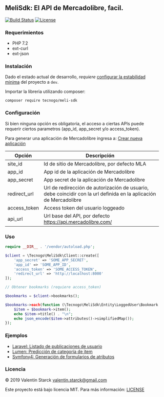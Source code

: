 ## MeliSdk: El API de Mercadolibre, facil.  

[![Build Status](https://travis-ci.org/tecnogo/meli-sdk.svg?branch=master)](https://travis-ci.org/tecnogo/meli-sdk)  [![License](https://poser.pugx.org/tecnogo/meli-sdk/license)](https://packagist.org/packages/phpunit/phpunit)

### Requerimientos

 * PHP 7.2
 * ext-curl
 * ext-json

### Instalación

Dado el estado actual de desarrollo, *requiere* [configurar la estabilidad minima](https://getcomposer.org/doc/04-schema.md#minimum-stability) del proyecto a `dev`.

Importar la libreria utilizando composer:

`composer require tecnogo/meli-sdk`

### Configuración

Si bien ninguna opción es obligatoria, el acceso a ciertas APIs puede requerir ciertos parametros (app_id, app_secret
y/o access_token).

Para generar una aplicación de Mercadolibre ingresa a: [Crear nueva aplicación](https://developers.mercadolibre.com.ar/apps/create-app)

| Opción | Descripción |
| --- | --- |
| site_id | Id de sitio de Mercadolibre, por defecto MLA |
| app_id | App id de la aplicación de Mercadolibre |
| app_secret | App secret de la aplicación de Mercadolibre |
| redirect_url | Url de redirección de autorización de usuario, debe coincidir con la url definida en la aplicación de Mercadolibre |
| access_token | Access token del usuario loggeado |
| api_url | Url base del API, por defecto https://api.mercadolibre.com/ |

### Uso

```php
require __DIR__ . '/vendor/autoload.php';

$client = \Tecnogo\MeliSdk\Client::create([
    'app_secret' => 'SOME_APP_SECRET',
    'app_id' => 'SOME_APP_ID',
    'access_token' => 'SOME_ACCESS_TOKEN',
    'redirect_url' => 'http://localhost:8000'
]);

// Obtener bookmarks (requiere access_token)

$bookmarks = $client->bookmarks();

$bookmarks->each(function (\Tecnogo\MeliSdk\Entity\LoggedUser\Bookmark $bookmark) {
    $item = $bookmark->item();
    echo $item->title() . "\n";
    echo json_encode($item->attributes()->simplifiedMap());
});
```

### Ejemplos

 * [Laravel: Listado de publicaciones de usuario](https://github.com/tecnogo/meli-examples-my-items)
 * [Lumen: Predicción de categoría de item](https://github.com/tecnogo/meli-examples-category-prediction)
 * [Symfony4: Generación de formularios de atributos](https://github.com/tecnogo/meli-examples-category-attr-form)


### Licencia

© 2019 Valentin Starck <valentin.starck@gmail.com>

Este proyecto está bajo licencia MIT. Para más información: [LICENSE](https://raw.githubusercontent.com/tecnogo/meli-sdk/master/LICENSE)
